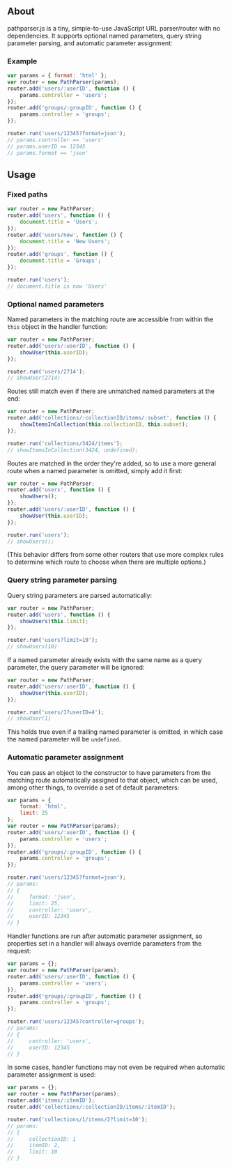 ## About

pathparser.js is a tiny, simple-to-use JavaScript URL parser/router with no dependencies. It supports optional named parameters, query string parameter parsing, and automatic parameter assignment:

### Example

```javascript
var params = { format: 'html' };
var router = new PathParser(params);
router.add('users/:userID', function () {
    params.controller = 'users';
});
router.add('groups/:groupID', function () {
    params.controller = 'groups';
});

router.run('users/12345?format=json');
// params.controller == 'users'
// params.userID == 12345
// params.format == 'json'
```


## Usage

### Fixed paths

```javascript
var router = new PathParser;
router.add('users', function () {
    document.title = 'Users';
});
router.add('users/new', function () {
    document.title = 'New Users';
});
router.add('groups', function () {
    document.title = 'Groups';
});

router.run('users');
// document.title is now 'Users'
```

### Optional named parameters

Named parameters in the matching route are accessible from within the ```this``` object in the handler function:

```javascript
var router = new PathParser;
router.add('users/:userID', function () {
    showUser(this.userID);
});

router.run('users/2714');
// showUser(2714)
```

Routes still match even if there are unmatched named parameters at the end:

```javascript
var router = new PathParser;
router.add('collections/:collectionID/items/:subset', function () {
    showItemsInCollection(this.collectionID, this.subset);
});

router.run('collections/3424/items');
// showItemsInCollection(3424, undefined);
```

Routes are matched in the order they're added, so to use a more general route when a named parameter is omitted, simply add it first:

```javascript
var router = new PathParser;
router.add('users', function () {
    showUsers();
});
router.add('users/:userID', function () {
    showUser(this.userID);
});

router.run('users');
// showUsers();
```
(This behavior differs from some other routers that use more complex rules to determine which route to choose when there are multiple options.)

### Query string parameter parsing

Query string parameters are parsed automatically:

```javascript
var router = new PathParser;
router.add('users', function () {
    showUsers(this.limit);
});

router.run('users?limit=10');
// showUsers(10)
```

If a named parameter already exists with the same name as a query parameter, the query parameter will be ignored:

```javascript
var router = new PathParser;
router.add('users/:userID', function () {
    showUser(this.userID);
});

router.run('users/1?userID=4');
// showUser(1)
```

This holds true even if a trailing named parameter is omitted, in which case the named parameter will be ```undefined```.

### Automatic parameter assignment

You can pass an object to the constructor to have parameters from the matching route automatically assigned to that object, which can be used, among other things, to override a set of default parameters:

```javascript
var params = {
    format: 'html',
    limit: 25
};
var router = new PathParser(params);
router.add('users/:userID', function () {
    params.controller = 'users';
});
router.add('groups/:groupID', function () {
    params.controller = 'groups';
});

router.run('users/12345?format=json');
// params:
// {
//     format: 'json',
//     limit: 25,
//     controller: 'users',
//     userID: 12345
// }
```

Handler functions are run after automatic parameter assignment, so properties set in a handler will always override parameters from the request:

```javascript
var params = {};
var router = new PathParser(params);
router.add('users/:userID', function () {
    params.controller = 'users';
});
router.add('groups/:groupID', function () {
    params.controller = 'groups';
});

router.run('users/12345?controller=groups');
// params:
// {
//     controller: 'users',
//     userID: 12345
// }
```

In some cases, handler functions may not even be required when automatic parameter assignment is used:

```javascript
var params = {};
var router = new PathParser(params);
router.add('items/:itemID');
router.add('collections/:collectionID/items/:itemID');

router.run('collections/1/items/2?limit=10');
// params:
// {
//     collectionID: 1
//     itemID: 2,
//     limit: 10
// }
```
